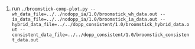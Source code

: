 1. run `./broomstick-comp-plot.py --wh_data_file=../../nodopp_ia/1.0/broomstick_wh_data.out --ia_data_file=../../nodopp_ia/1.0/broomstick_ia_data.out --hybrid_data_file=../../dopp_consistent/1.0/broomstick_hybrid_data.out --consistent_data_file=../../dopp_consistent/1.0/broomstick_consistent_data.out`